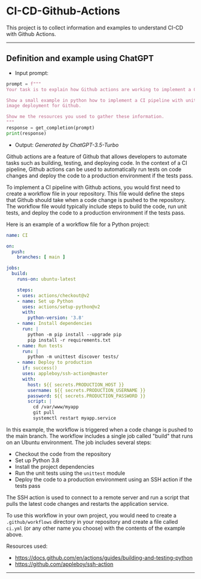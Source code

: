 # CI-CD-Github-Actions
This project is to collect information and examples to understand CI-CD with Github Actions.

---
## Definition and example using ChatGPT
- Input prompt:
```python
prompt = f"""
Your task is to explain how Github actions are working to implement a CI pipeline.

Show a small example in python how to implement a CI pipeline with unit tests and \
image deployment for Github. 

Show me the resources you used to gather these information. 
"""
response = get_completion(prompt)
print(response)
```

- Output: _Generated by ChatGPT-3.5-Turbo_

Github actions are a feature of Github that allows developers to automate tasks such as building, testing, and deploying code. In the context of a CI pipeline, Github actions can be used to automatically run tests on code changes and deploy the code to a production environment if the tests pass.

To implement a CI pipeline with Github actions, you would first need to create a workflow file in your repository. This file would define the steps that Github should take when a code change is pushed to the repository. The workflow file would typically include steps to build the code, run unit tests, and deploy the code to a production environment if the tests pass.

Here is an example of a workflow file for a Python project:

```yaml
name: CI

on:
  push:
    branches: [ main ]

jobs:
  build:
    runs-on: ubuntu-latest

    steps:
    - uses: actions/checkout@v2
    - name: Set up Python
      uses: actions/setup-python@v2
      with:
        python-version: '3.8'
    - name: Install dependencies
      run: |
        python -m pip install --upgrade pip
        pip install -r requirements.txt
    - name: Run tests
      run: |
        python -m unittest discover tests/
    - name: Deploy to production
      if: success()
      uses: appleboy/ssh-action@master
      with:
        host: ${{ secrets.PRODUCTION_HOST }}
        username: ${{ secrets.PRODUCTION_USERNAME }}
        password: ${{ secrets.PRODUCTION_PASSWORD }}
        script: |
          cd /var/www/myapp
          git pull
          systemctl restart myapp.service
```

In this example, the workflow is triggered when a code change is pushed to the main branch. The workflow includes a single job called "build" that runs on an Ubuntu environment. The job includes several steps:

- Checkout the code from the repository
- Set up Python 3.8
- Install the project dependencies
- Run the unit tests using the `unittest` module
- Deploy the code to a production environment using an SSH action if the tests pass

The SSH action is used to connect to a remote server and run a script that pulls the latest code changes and restarts the application service.

To use this workflow in your own project, you would need to create a `.github/workflows` directory in your repository and create a file called `ci.yml` (or any other name you choose) with the contents of the example above.

Resources used:
- https://docs.github.com/en/actions/guides/building-and-testing-python
- https://github.com/appleboy/ssh-action

---
